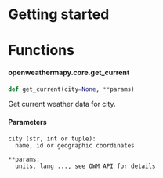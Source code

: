 # Getting started
# Functions
#### openweathermapy.core.get_current
```Python
def get_current(city=None, **params)
```
Get current weather data for city.

#### Parameters
```
city (str, int or tuple):
  name, id or geographic coordinates
  
**params:
  units, lang ..., see OWM API for details
```
